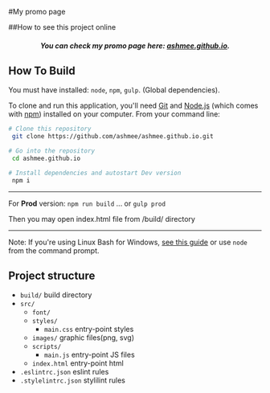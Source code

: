 #My promo page

##How to see this project online

<h5 align="center">You can check my promo page here: <a href="https://ashmee.github.io" target="_blank">ashmee.github.io</a>.</h5> 

## How To Build
You must have installed: `node`, `npm`, `gulp`. (Global dependencies).

To clone and run this application, you'll need [Git](https://git-scm.com) and [Node.js](https://nodejs.org/en/download/) (which comes with [npm](http://npmjs.com)) installed on your computer. From your command line:

```bash
# Clone this repository
 git clone https://github.com/ashmee/ashmee.github.io.git

# Go into the repository
 cd ashmee.github.io

# Install dependencies and autostart Dev version
 npm i
```
---
For <b>Prod</b> version: 
`npm run build`
... or
 `gulp prod` 
 
Then you may open index.html file from /build/ directory

---

Note: If you're using Linux Bash for Windows, [see this guide](https://www.howtogeek.com/261575/how-to-run-graphical-linux-desktop-applications-from-windows-10s-bash-shell/) or use `node` from the command prompt.


## Project structure

* `build/` build directory 
* `src/` 
    - `font/`
    - `styles/`
      - `main.css` entry-point styles 
    - `images/` graphic files(png, svg)
    - `scripts/`
      - `main.js` entry-point JS files 
    - `index.html` entry-point html 
* `.eslintrc.json` eslint rules
* `.stylelintrc.json` stylilint rules
